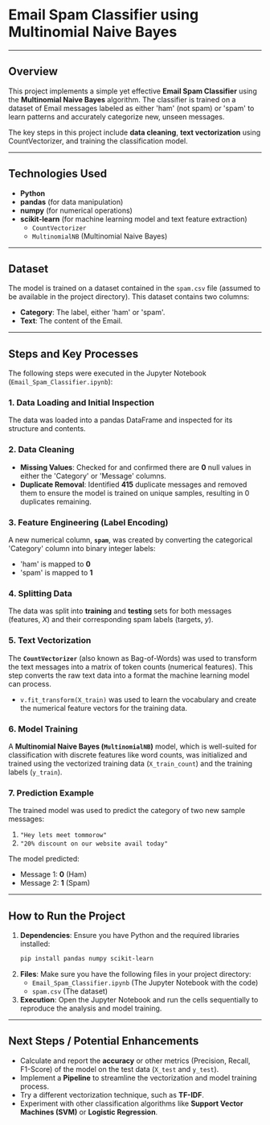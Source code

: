 # Email Spam Classifier using Multinomial Naive Bayes

---

## Overview

This project implements a simple yet effective **Email Spam Classifier** using the **Multinomial Naive Bayes** algorithm. The classifier is trained on a dataset of Email messages labeled as either 'ham' (not spam) or 'spam' to learn patterns and accurately categorize new, unseen messages.

The key steps in this project include **data cleaning**, **text vectorization** using CountVectorizer, and training the classification model.

---

## Technologies Used

* **Python**
* **pandas** (for data manipulation)
* **numpy** (for numerical operations)
* **scikit-learn** (for machine learning model and text feature extraction)
    * `CountVectorizer`
    * `MultinomialNB` (Multinomial Naive Bayes)

---

## Dataset

The model is trained on a dataset contained in the `spam.csv` file (assumed to be available in the project directory). This dataset contains two columns:
* **Category**: The label, either 'ham' or 'spam'.
* **Text**: The content of the Email.

---

## Steps and Key Processes

The following steps were executed in the Jupyter Notebook (`Email_Spam_Classifier.ipynb`):

### 1. Data Loading and Initial Inspection
The data was loaded into a pandas DataFrame and inspected for its structure and contents.

### 2. Data Cleaning
* **Missing Values**: Checked for and confirmed there are **0** null values in either the 'Category' or 'Message' columns.
* **Duplicate Removal**: Identified **415** duplicate messages and removed them to ensure the model is trained on unique samples, resulting in 0 duplicates remaining.

### 3. Feature Engineering (Label Encoding)
A new numerical column, **`spam`**, was created by converting the categorical 'Category' column into binary integer labels:
* 'ham' is mapped to **0**
* 'spam' is mapped to **1**

### 4. Splitting Data
The data was split into **training** and **testing** sets for both messages (features, $X$) and their corresponding spam labels (targets, $y$).

### 5. Text Vectorization
The **`CountVectorizer`** (also known as Bag-of-Words) was used to transform the text messages into a matrix of token counts (numerical features). This step converts the raw text data into a format the machine learning model can process.
* `v.fit_transform(X_train)` was used to learn the vocabulary and create the numerical feature vectors for the training data.

### 6. Model Training
A **Multinomial Naive Bayes (`MultinomialNB`)** model, which is well-suited for classification with discrete features like word counts, was initialized and trained using the vectorized training data (`X_train_count`) and the training labels (`y_train`).

### 7. Prediction Example
The trained model was used to predict the category of two new sample messages:
1.  `"Hey lets meet tommorow"`
2.  `"20% discount on our website avail today"`

The model predicted:
* Message 1: **0** (Ham)
* Message 2: **1** (Spam)

---

## How to Run the Project

1.  **Dependencies**: Ensure you have Python and the required libraries installed:
    ```bash
    pip install pandas numpy scikit-learn
    ```
2.  **Files**: Make sure you have the following files in your project directory:
    * `Email_Spam_Classifier.ipynb` (The Jupyter Notebook with the code)
    * `spam.csv` (The dataset)
3.  **Execution**: Open the Jupyter Notebook and run the cells sequentially to reproduce the analysis and model training.

---

## Next Steps / Potential Enhancements

* Calculate and report the **accuracy** or other metrics (Precision, Recall, F1-Score) of the model on the test data (`X_test` and `y_test`).
* Implement a **Pipeline** to streamline the vectorization and model training process.
* Try a different vectorization technique, such as **TF-IDF**.
* Experiment with other classification algorithms like **Support Vector Machines (SVM)** or **Logistic Regression**.
